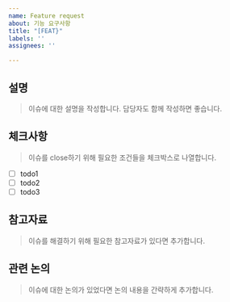 ```yaml
---
name: Feature request
about: 기능 요구사항
title: "[FEAT}"
labels: ''
assignees: ''

---
```


## 설명
> 이슈에 대한 설명을 작성합니다. 담당자도 함께 작성하면 좋습니다.

## 체크사항
> 이슈를 close하기 위해 필요한 조건들을 체크박스로 나열합니다.

- [ ] todo1
- [ ] todo2
- [ ] todo3

## 참고자료
> 이슈를 해결하기 위해 필요한 참고자료가 있다면 추가합니다.

## 관련 논의
> 이슈에 대한 논의가 있었다면 논의 내용을 간략하게 추가합니다.
